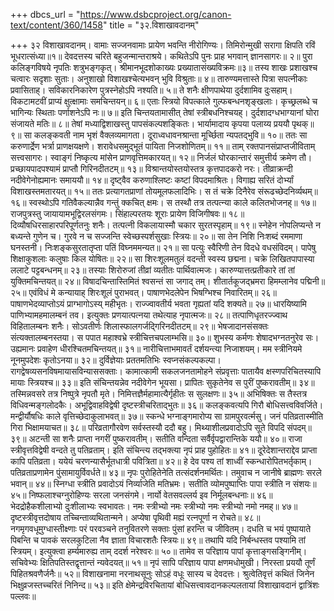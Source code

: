 +++
dbcs_url = "https://www.dsbcproject.org/canon-text/content/360/1458"
title = "३२.विशाखावदानम्"

+++
३२ विशाखावदानम्।
वामाः सज्जनवामाः प्रायेण भवन्ति नीरोगिण्यः। 
तिमिरोन्मुखी सरागा क्षिपति रविं भूधरात्संध्या॥१॥
देवदत्तस्य चरिते बहुजन्मान्तराश्रये। 
कथितेऽपि पुनः प्राह भगवान् ज्ञानसागरः॥ २॥
पुरा कलिङ्गविषये नृपतिः शत्रुभङ्गकृत्। 
श्रीमानभूदशोकाख्यः प्रख्यातासंख्यविक्रमः॥३॥
तस्य शाखः प्रशाखश्च चत्वारः सदृशाः सुताः। 
अनुशाखो विशाखश्चेत्यभवन् भुवि विश्रुताः॥ ४॥
तारुण्यमत्तास्ते पित्रा सपत्नीकाः प्रवासिताह्। 
सविकारनिकारेण पुत्रस्नेहोऽपि नश्यति॥ ५॥
ते शनैः क्षीणपाथेया दुर्दशामिव दुःसहाम्। 
विकटामटवीं प्राप्यं क्षुत्क्षामाः समचिन्तयन्॥ ६॥
एताः स्त्रियो विपत्काले गुल्फबन्धनशृङ्खलाः। 
कृच्छ्रलब्धे च भागिन्यः स्थिताः पर्णाशनेऽपि नः॥ ७॥
इति चिन्तयतामासीत् तेषां स्त्रीबधनिश्चयह्। 
दुर्दशादग्धभाग्यानां घोरा संजायते मतिः॥ ८॥
तेषां मध्याद्विशाखस्तु पापसंकल्पशङ्कितः। 
भार्यामादाय कृपया पलाय्य प्रययौ पृथक्॥ ९॥
सा कलङ्कवती नाम भृशं वैक्लव्यमागता। 
दूराध्वधावनश्रान्ता मूर्च्छिता न्यपतद्भुवि॥ १०॥
ततः सा करुणार्द्रेण भर्त्रा प्राणक्षयक्षणे। 
शरावेधसमुद्भूतं पायिता निजशोणितम्॥ ११॥
ताम् रक्तपानसंप्राप्तजीविताम् सत्त्वसागरः। 
स्वाङ्गं निष्कृत्य मांसेन प्राणवृत्तिमकारयत्॥ १२॥
निर्जलं घोरकान्तारं समुत्तीर्य क्रमेण तौ। 
प्रच्छायपादपश्यामं प्राप्तौ गिरिनदीतटम्॥ १३॥
विश्रान्तयोस्तयोस्तत्र कृत्तपादकरो नरः। 
तीव्राक्रन्दी नदीवेगेनोह्यमानः समाययौ॥ १४॥
दृष्ट्वैव करुणाश्लिष्टः कष्टां विपदमाश्रितः। 
विगाह्य सरितं दोर्भ्यां विशाखस्तमतारयत्॥ १५॥
ततः प्रत्यागतप्राणां तोयमूलफलादिभिः। 
स तं चक्रे दिनैरेव संरूढच्छेदनिर्व्यथम्॥ १६॥
स्वस्थोऽपि गतिवैकल्यान्नैव गन्तुं क्कचित् क्षमः। 
स तस्थौ तत्र तत्पत्न्या काले कलितभोजनह्॥ १७॥
राजपुत्रस्तु जायायामभूद्विरलसंगमः। 
सिंहाल्परतयः शूराः प्रायेण विजिगीषवः॥ १८॥
दिव्यौषधिरसाहारपरिपूर्णतनुः शनैः।
तत्पत्नी विकलायास्मौ चकार सुरतस्पृहाम्॥ १९॥
स्नेहेन नोपलिप्यन्ते न बध्यन्ते गुणेन च। 
गुरवे न च सज्जन्ति स्वेच्छस्पर्शसुखाः स्त्रियः॥ २०॥
सा तेन निशि निःशब्दं रममाणा घनस्तनी। 
निःशङ्कसुरतातृप्ता पतिं विघ्नममन्यत॥ २१॥
सा पत्युः स्वैरिणी  तेन विदधे वधसंविदम्। 
पापेषु शिक्षाकुशलाः कलुषाः किल योषितः॥ २२॥
सा शिरःशूलमतुलं वदन्ती स्वस्य छद्मना। 
चक्रे लिखितपापास्या ललाटे पट्टबन्धनम्॥ २३॥
तस्याः शिरोरुजां तीव्रां व्यतीतः पार्थिवात्मजः। 
कारुण्यात्तत्प्रतीकारे तां तां युक्तिमचिन्तयत्॥ २४॥
विषादचिन्तास्तिमितं श्वसन्तं सा जगाद् तम्। 
शीतार्तकूजद्भ्रमरा हिमम्लानेव पद्मिनी॥ २५॥
एवंविधं मे कन्यायाह् शिरःशूलं पुराभवत्। 
पाषाणभेदलेपेन भिषग्भिश्च निवारितम्॥ २६॥
पाषाणभेदव्याप्तोऽयं प्राग्भागोऽस्य् महीभृतः। 
राज्ज्वावतीर्य भवता गृह्यतां यदि शक्यते॥ २७॥
धारयिष्यामि पाणिभ्यामहमालम्बनं तव। 
इत्युक्तः प्रणयात्पत्नया तथेत्याह नृपात्मजः॥ २८॥
तत्पाणिधृतरज्ज्वाथ विहितालम्बनः शनैः। 
सोऽवतीर्णः शिलास्फालगर्जद्गिरिनदीतटम्॥ २९॥
भेषजादानसंसक्तः संत्यक्तालम्बनस्तया। 
स पपात महाश्वभ्रे स्त्रीचित्तचपलाम्भसि॥ ३०॥
शुभस्य कर्मणः शेषादभग्नतनुरेव सः। 
उह्यमानः प्रवाहेण धीरश्चितमचिन्तयत्॥ ३१॥
नारीचित्ताभमावर्तं दर्शयन्त्या निजाशयम्। 
मम स्त्रीनियमे नूनमुपदेशः कृतोऽनया॥ ३२॥
दुर्विज्ञेयाः प्रततमतिभिः स्वप्नसंकल्पकल्पा। 
रागद्वेषव्यसनविषमायासविन्याससक्ताः। 
कामात्कामी सकलजनतामोहने संप्रवृत्ताः 
पातायैव क्षस्णपरिचितस्यापि मायाः स्त्रियश्च॥ ३३॥
इति संचिन्तयन्नेव नदीवेगेन भूयसा। 
प्रापितः सुकृतेनेव स पुरीं पुष्करावतीम्॥ ३४॥
तस्मिन्नवसरे तत्र निष्पुत्रे नृपतौ मृते। 
निमित्तज्ञैर्महामात्यैर्गृहीतः स सुलक्षणः॥ ३५॥
अभिषिक्तः स तैस्तत्र विधिवन्मङ्गलोदकैः। 
अभूद्विवाहविद्वेषी दृष्टस्त्रीचरिताद्भुतः॥ ३६॥
कलङ्कवत्यपि गिरौ बोधिसत्त्वविवर्जिते। 
मन्द्वीर्यौषधिः काले वृत्तिच्छेदाकुलाभवत्॥ ३७॥
स्कन्धे भग्नाङ्गमारोप्य सा ग्रामपुरवर्त्मसु। 
जनं पतिव्रतास्मीति गिरा भिक्षामयाचत॥ ३८॥
परिव्रतागौरवेण सर्वस्तस्यौ ददौ बहु। 
मिथ्याशीलप्रवादोऽपि सूते विपदि संपदम्॥ ३९॥
अटन्ती सा शनैः प्राप्ता नगरीं पुष्करावतीम्।
सतीति वन्दिता सर्वैर्वृपद्वारान्तिके ययौ॥ ४०॥
राजा स्त्रीवृत्तविद्वेषी वन्दते तु पतिव्रताम्। 
इति संचिन्त्य तद्भक्त्या नृपं  प्राह पुहोहितः॥ ४१॥
दूरेदेशान्तराद्देव प्राप्ता कापि  पतिव्रता। 
ययेयं चरणन्यासैर्भूतधात्री पवित्रिता॥ ४२॥
हे देव पश्य तां शाध्वीं स्कन्धारोपितभर्तृकाम्। 
पतिव्रताप्रणामेन पुंसामायुर्विवर्धते॥ ४३॥
नृपः पुरोहितेनेति तत्संदर्शनमर्थितः। 
तमुवाच न जानीषे ब्राह्मणः सरले भवान्॥ ४४॥
स्निग्धा स्त्रीति प्रवादोऽयं निर्व्याजेति मतिभ्रमः। 
सतीति व्योमपुष्पाप्तिः पापा स्त्रीति न संशयः॥ ४५॥
निष्फलाश्चग्नुरोहिण्यः सरला जनसंगमे। 
नार्यो वेतसवल्लर्य इव निर्मूलबन्धनाः॥ ४६॥
भेदद्रोहैकशीलाभ्यो दुःशीलाभ्यः स्वभावतः। 
नमः स्त्रीभ्यो नमः स्त्रीभ्यो नमः स्त्रीभ्यो नमो नमह्॥ ४७॥
दृष्टस्त्रीवृत्तदोषाय तच्चिन्ताव्यथितान्मने। 
अप्येषा पृथिवी मह्यं रत्नपूर्णा न रोचते॥ ४८॥
नगमृगवधूमुग्धास्तीक्ष्णाः परं परवञ्चने 
तनुवितरणे सक्ताः पुंसां हरन्ति च जीवितम्। 
दधति च भयं पुष्पायाते पिबन्ति च पावकं 
सरलकुटिला नैव ज्ञाता विचारशतैः स्त्रियः॥ ४९॥
तथापि यदि निर्बन्धस्तव पश्यामि तां स्त्रियम्। 
इत्युक्त्वा हर्म्यमारुह्य ताम् ददर्श नरेश्वरः॥ ५०॥
तामेव स परिज्ञाय पापां कृत्ताङ्गसङ्गिनीम्। 
सचिवेभ्यः क्षितिपतिस्तद्वृत्तान्तं न्यवेदयत्॥ ५१॥
नृपं सापि परिज्ञाय पापा क्षणमधोमुखी। 
निरस्ता प्रययौ तूर्णं पिहितश्रवणैर्जनैः॥ ५२॥
विशाखनामा नरनाथसूनुः 
सोऽहं वधूः सास्य च देवदत्तः। 
श्रुत्वेतिवृत्तं कथितं जिनेन 
भिक्षुव्रजस्तच्चरितं निनिन्द॥ ५३॥
इति क्षेमेन्द्रविरचितायां बोधिसत्त्वावदानकल्पलतायां 
विशाखावदानं द्वात्रिंशः पल्लवः॥
